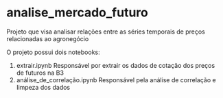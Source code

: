 # analise_mercado_futuro
Projeto que visa analisar relações entre as séries temporais de preços relacionadas ao agronegócio

O projeto possui dois notebooks:

1. extrair.ipynb
  Responsável por extrair os dados de cotação dos preços de futuros na B3
2. análise_de_correlação.ipynb
  Responsável pela análise de correlação e limpeza dos dados 
